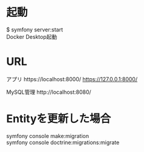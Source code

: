 # 起動
$ symfony server:start                  
Docker Desktop起動

# URL
アプリ
https://localhost:8000/
https://127.0.0.1:8000/

MySQL管理
http://localhost:8080/

# Entityを更新した場合
symfony console make:migration             
symfony console doctrine:migrations:migrate
